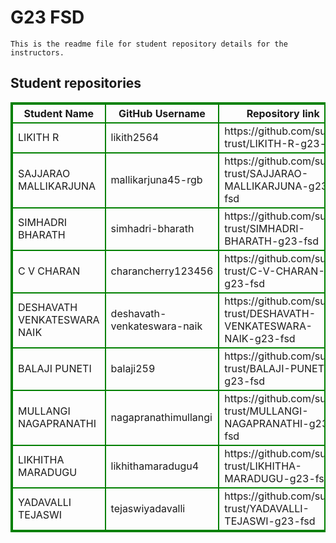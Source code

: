 # G23 FSD
    This is the readme file for student repository details for the instructors.
## Student repositories 
<table style="border : 2px solid green; width:100%;">
<tr >
<th style="border : 2px solid green;">Student Name</th>
<th style="border : 2px solid green;">GitHub Username</th>
<th style="border : 2px solid green;">Repository link</th>
</tr>
<tr style="border : 2px solid green;">
<td style="border : 2px solid green;">LIKITH R</td> 

<td style="border : 2px solid green;">likith2564</td> 

<td style="border : 2px solid green;">https://github.com/sure-trust/LIKITH-R-g23-fsd</td> 
</tr>

<tr style="border : 2px solid green;">
<td style="border : 2px solid green;">SAJJARAO MALLIKARJUNA</td> 

<td style="border : 2px solid green;">mallikarjuna45-rgb</td> 

<td style="border : 2px solid green;">https://github.com/sure-trust/SAJJARAO-MALLIKARJUNA-g23-fsd</td> 
</tr>

<tr style="border : 2px solid green;">
<td style="border : 2px solid green;">SIMHADRI BHARATH</td> 

<td style="border : 2px solid green;">simhadri-bharath</td> 

<td style="border : 2px solid green;">https://github.com/sure-trust/SIMHADRI-BHARATH-g23-fsd</td> 
</tr>

<tr style="border : 2px solid green;">
<td style="border : 2px solid green;">C V CHARAN</td> 

<td style="border : 2px solid green;">charancherry123456</td> 

<td style="border : 2px solid green;">https://github.com/sure-trust/C-V-CHARAN-g23-fsd</td> 
</tr>

<tr style="border : 2px solid green;">
<td style="border : 2px solid green;">DESHAVATH VENKATESWARA NAIK</td> 

<td style="border : 2px solid green;">deshavath-venkateswara-naik</td> 

<td style="border : 2px solid green;">https://github.com/sure-trust/DESHAVATH-VENKATESWARA-NAIK-g23-fsd</td> 
</tr>

<tr style="border : 2px solid green;">
<td style="border : 2px solid green;">BALAJI PUNETI</td> 

<td style="border : 2px solid green;">balaji259</td> 

<td style="border : 2px solid green;">https://github.com/sure-trust/BALAJI-PUNETI-g23-fsd</td> 
</tr>

<tr style="border : 2px solid green;">
<td style="border : 2px solid green;">MULLANGI NAGAPRANATHI</td> 

<td style="border : 2px solid green;">nagapranathimullangi</td> 

<td style="border : 2px solid green;">https://github.com/sure-trust/MULLANGI-NAGAPRANATHI-g23-fsd</td> 
</tr>

<tr style="border : 2px solid green;">
<td style="border : 2px solid green;">LIKHITHA MARADUGU</td> 

<td style="border : 2px solid green;">likhithamaradugu4</td> 

<td style="border : 2px solid green;">https://github.com/sure-trust/LIKHITHA-MARADUGU-g23-fsd</td> 
</tr>

<tr style="border : 2px solid green;">
<td style="border : 2px solid green;">YADAVALLI TEJASWI</td> 

<td style="border : 2px solid green;">tejaswiyadavalli</td> 

<td style="border : 2px solid green;">https://github.com/sure-trust/YADAVALLI-TEJASWI-g23-fsd</td> 
</tr>
